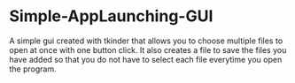 # Simple-AppLaunching-GUI
A simple gui created with tkinder that allows you to choose multiple files 
to open at once with one button click. It also creates a file to save the files you have added so that
you do not have to select each file everytime you open the program. 
